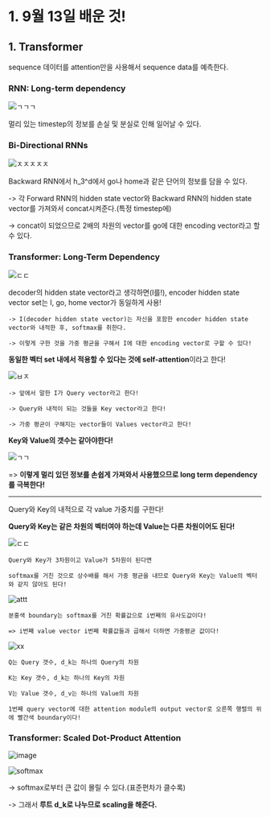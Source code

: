 # 1. 9월 13일 배운 것!

## 1. Transformer

sequence 데이터를 attention만을 사용해서 sequence data를 예측한다.

### RNN: Long-term dependency

![ㄱㄱㄱ](https://user-images.githubusercontent.com/59636424/133071138-a279f11d-cd1b-4c50-8ce2-ff010248acb0.PNG)

멀리 있는 timestep의 정보를 손실 및 분실로 인해 일어날 수 있다.

### Bi-Directional RNNs

![ㅈㅈㅈㅈㅈ](https://user-images.githubusercontent.com/59636424/133071976-107d4f28-6fcb-45ff-8498-f6e8084eb0c2.PNG)

Backward RNN에서 h_3^d에서 go나 home과 같은 단어의 정보를 담을 수 있다.

-> 각 Forward RNN의 hidden state vector와 Backward RNN의 hidden state vector를 가져와서 concat시켜준다.(특정 timestep에)

-> concat이 되었으므로 2배의 차원의 vector를 go에 대한 encoding vector라고 할 수 있다.

### Transformer: Long-Term Dependency

![ㄷㄷ](https://user-images.githubusercontent.com/59636424/133091090-598199cf-5497-42c6-b460-87bfb327127d.PNG)

decoder의 hidden state vector라고 생각하면(I를!), encoder hidden state vector set는 I, go, home vector가 동일하게 사용!

    -> I(decoder hidden state vector)는 자신을 포함한 encoder hidden state vector와 내적한 후, softmax를 취한다.

    -> 이렇게 구한 것을 가중 평균을 구해서 I에 대한 encoding vector로 구할 수 있다!

**동일한 벡터 set 내에서 적용할 수 있다는 것에 self-attention**이라고 한다!

![ㅂㅈ](https://user-images.githubusercontent.com/59636424/133095289-02481443-5abe-4341-8774-51a2c4c1175b.PNG)

    -> 앞에서 말한 I가 Query vector라고 한다!
    
    -> Query와 내적이 되는 것들을 Key vector라고 한다!
    
    -> 가중 평균이 구해지는 vector들이 Values vector라고 한다!
    
**Key와 Value의 갯수는 같아야한다!**

![ㄱㄱ](https://user-images.githubusercontent.com/59636424/133097605-61acefea-722c-49a1-b5f3-e53b8c7ae520.PNG)

=> **이렇게 멀리 있던 정보를 손쉽게 가져와서 사용했으므로 long term dependency를 극복한다!**

---

Query와 Key의 내적으로 각 value 가중치를 구한다!

**Query와 Key는 같은 차원의 벡터여야 하는데 Value는 다른 차원이어도 된다!**

![ㄷㄷ](https://user-images.githubusercontent.com/59636424/133100219-1dde2000-cb4f-48a1-977f-53fea8b40588.PNG)

    Query와 Key가 3차원이고 Value가 5차원이 된다면 
    
    softmax를 거친 것으로 상수배를 해서 가중 평균을 내므로 Query와 Key는 Value의 벡터와 같지 않아도 된다!

![attt](https://user-images.githubusercontent.com/59636424/133100885-3e81a339-3921-4eb3-8399-12b7c22b6cac.PNG)

    분홍색 boundary는 softmax를 거친 확률값으로 i번째의 유사도값이다!
    
    => i번째 value vector i번째 확률값들과 곱해서 더하면 가중평균 값이다!
    
![xx](https://user-images.githubusercontent.com/59636424/133104066-81844a7c-0a14-450e-9e33-f8678de407df.PNG)

    Q는 Query 갯수, d_k는 하나의 Query의 차원
    
    K는 Key 갯수, d_k는 하나의 Key의 차원
    
    V는 Value 갯수, d_v는 하나의 Value의 차원
    
    1번째 query vector에 대한 attention module의 output vector로 오른쪽 행렬의 위에 빨간색 boundary이다!
    
### Transformer: Scaled Dot-Product Attention

![image](https://user-images.githubusercontent.com/59636424/133104722-2b289449-b1f3-4593-b71f-30ee8f5e97dd.png)

![softmax](https://user-images.githubusercontent.com/59636424/133107337-77b0f388-023d-40fb-bb48-60c7b1444770.jpg)

-> softmax로부터 큰 값이 몰릴 수 있다.(표준편차가 클수록)

-> 그래서 **루트 d_k로 나누므로 scaling을 해준다.** 

